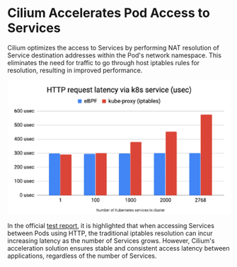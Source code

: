 # Cilium Accelerates Pod Access to Services

Cilium optimizes the access to Services by performing NAT resolution of Service destination addresses within the Pod's network namespace. This eliminates the need for traffic to go through host iptables rules for resolution, resulting in improved performance.

![cilium](../../images/cilium-service.png)

In the official [test report]((https://cilium.io/blog/2019/08/20/cilium-16/#hostservices)), it is highlighted that when accessing Services between Pods using HTTP, the traditional iptables resolution can incur increasing latency as the number of Services grows. However, Cilium's acceleration solution ensures stable and consistent access latency between applications, regardless of the number of Services.
